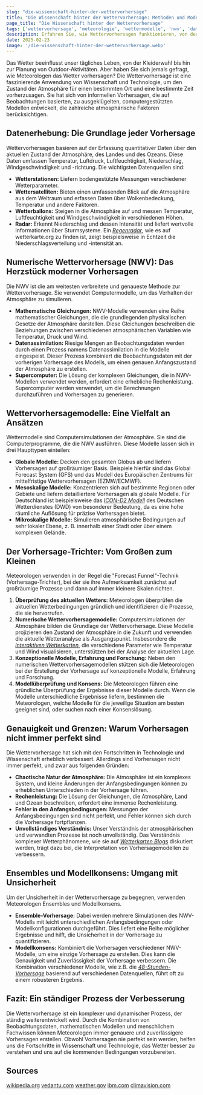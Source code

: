 ```yaml
---
slug: "die-wissenschaft-hinter-der-wettervorhersage"
title: "Die Wissenschaft hinter der Wettervorhersage: Methoden und Modelle erklärt"
page_title: "Die Wissenschaft hinter der Wettervorhersage"
tags: ['wettervorhersage', 'meteorologie', 'wettermodelle', 'nwv', 'datenassimilation', 'wetterdaten', 'vorhersagetechniken', 'genauigkeit', 'wetterradar', 'icon-d2']
description: Erfahren Sie, wie Wettervorhersagen funktionieren, von der Datenerhebung über numerische Modelle bis hin zu Ensemble-Vorhersagen und den Grenzen der Genauigkeit.
date: 2025-02-23
image: '/die-wissenschaft-hinter-der-wettervorhersage.webp'
---
```


Das Wetter beeinflusst unser tägliches Leben, von der Kleiderwahl bis hin zur Planung von Outdoor-Aktivitäten. Aber haben Sie sich jemals gefragt, wie Meteorologen das Wetter vorhersagen? Die Wettervorhersage ist eine faszinierende Anwendung von Wissenschaft und Technologie, um den Zustand der Atmosphäre für einen bestimmten Ort und eine bestimmte Zeit vorherzusagen. Sie hat sich von informellen Vorhersagen, die auf Beobachtungen basierten, zu ausgeklügelten, computergestützten Modellen entwickelt, die zahlreiche atmosphärische Faktoren berücksichtigen.

## Datenerhebung: Die Grundlage jeder Vorhersage

Wettervorhersagen basieren auf der Erfassung quantitativer Daten über den aktuellen Zustand der Atmosphäre, des Landes und des Ozeans. Diese Daten umfassen Temperatur, Luftdruck, Luftfeuchtigkeit, Niederschlag, Windgeschwindigkeit und -richtung. Die wichtigsten Datenquellen sind:

*   **Wetterstationen:** Liefern bodengestützte Messungen verschiedener Wetterparameter.
*   **Wettersatelliten:** Bieten einen umfassenden Blick auf die Atmosphäre aus dem Weltraum und erfassen Daten über Wolkenbedeckung, Temperatur und andere Faktoren.
*   **Wetterballons:** Steigen in die Atmosphäre auf und messen Temperatur, Luftfeuchtigkeit und Windgeschwindigkeit in verschiedenen Höhen.
*   **Radar:** Erkennt Niederschlag und dessen Intensität und liefert wertvolle Informationen über Sturmsysteme. Ein *[Regenradar](https://wetterkarte.org)*, wie es auf wetterkarte.org zu finden ist, zeigt beispielsweise in Echtzeit die Niederschlagsverteilung und -intensität an.

## Numerische Wettervorhersage (NWV): Das Herzstück moderner Vorhersagen

Die NWV ist die am weitesten verbreitete und genaueste Methode zur Wettervorhersage. Sie verwendet Computermodelle, um das Verhalten der Atmosphäre zu simulieren.

*   **Mathematische Gleichungen:** NWV-Modelle verwenden eine Reihe mathematischer Gleichungen, die die grundlegenden physikalischen Gesetze der Atmosphäre darstellen. Diese Gleichungen beschreiben die Beziehungen zwischen verschiedenen atmosphärischen Variablen wie Temperatur, Druck und Wind.
*   **Datenassimilation:** Riesige Mengen an Beobachtungsdaten werden durch einen Prozess namens Datenassimilation in die Modelle eingespeist. Dieser Prozess kombiniert die Beobachtungsdaten mit der vorherigen Vorhersage des Modells, um einen genauen Anfangszustand der Atmosphäre zu erstellen.
*   **Supercomputer:** Die Lösung der komplexen Gleichungen, die in NWV-Modellen verwendet werden, erfordert eine erhebliche Rechenleistung. Supercomputer werden verwendet, um die Berechnungen durchzuführen und Vorhersagen zu generieren.

## Wettervorhersagemodelle: Eine Vielfalt an Ansätzen

Wettermodelle sind Computersimulationen der Atmosphäre. Sie sind die Computerprogramme, die die NWV ausführen. Diese Modelle lassen sich in drei Haupttypen einteilen:

*   **Globale Modelle:** Decken den gesamten Globus ab und liefern Vorhersagen auf großräumiger Basis. Beispiele hierfür sind das Global Forecast System (GFS) und das Modell des Europäischen Zentrums für mittelfristige Wettervorhersagen (EZMW/ECMWF).
*   **Mesoskalige Modelle:** Konzentrieren sich auf bestimmte Regionen oder Gebiete und liefern detailliertere Vorhersagen als globale Modelle. Für Deutschland ist beispielsweise das *[ICON-D2 Modell](https://wetterkarte.org)* des Deutschen Wetterdienstes (DWD) von besonderer Bedeutung, da es eine hohe räumliche Auflösung für präzise Vorhersagen bietet.
*   **Mikroskalige Modelle:** Simulieren atmosphärische Bedingungen auf sehr lokaler Ebene, z. B. innerhalb einer Stadt oder über einem komplexen Gelände.

## Der Vorhersage-Trichter: Vom Großen zum Kleinen

Meteorologen verwenden in der Regel die "Forecast Funnel"-Technik (Vorhersage-Trichter), bei der sie ihre Aufmerksamkeit zunächst auf großräumige Prozesse und dann auf immer kleinere Skalen richten.

1.  **Überprüfung des aktuellen Wetters:** Meteorologen überprüfen die aktuellen Wetterbedingungen gründlich und identifizieren die Prozesse, die sie hervorrufen.
2.  **Numerische Wettervorhersagemodelle:** Computersimulationen der Atmosphäre bilden die Grundlage der Wettervorhersage. Diese Modelle projizieren den Zustand der Atmosphäre in die Zukunft und verwenden die aktuelle Wetteranalyse als Ausgangspunkt. Insbesondere die *[interaktiven Wetterkarten](https://wetterkarte.org)*, die verschiedene Parameter wie Temperatur und Wind visualisieren, unterstützen bei der Analyse der aktuellen Lage.
3.  **Konzeptionelle Modelle, Erfahrung und Forschung:** Neben den numerischen Wettervorhersagemodellen stützen sich die Meteorologen bei der Erstellung der Vorhersage auf konzeptionelle Modelle, Erfahrung und Forschung.
4.  **Modellüberprüfung und Konsens:** Die Meteorologen führen eine gründliche Überprüfung der Ergebnisse dieser Modelle durch. Wenn die Modelle unterschiedliche Ergebnisse liefern, bestimmen die Meteorologen, welche Modelle für die jeweilige Situation am besten geeignet sind, oder suchen nach einer Konsenslösung.

## Genauigkeit und Grenzen: Warum Vorhersagen nicht immer perfekt sind

Die Wettervorhersage hat sich mit den Fortschritten in Technologie und Wissenschaft erheblich verbessert. Allerdings sind Vorhersagen nicht immer perfekt, und zwar aus folgenden Gründen:

*   **Chaotische Natur der Atmosphäre:** Die Atmosphäre ist ein komplexes System, und kleine Änderungen der Anfangsbedingungen können zu erheblichen Unterschieden in der Vorhersage führen.
*   **Rechenleistung:** Die Lösung der Gleichungen, die Atmosphäre, Land und Ozean beschreiben, erfordert eine immense Rechenleistung.
*   **Fehler in den Anfangsbedingungen:** Messungen der Anfangsbedingungen sind nicht perfekt, und Fehler können sich durch die Vorhersage fortpflanzen.
*   **Unvollständiges Verständnis:** Unser Verständnis der atmosphärischen und verwandten Prozesse ist noch unvollständig. Das Verständnis komplexer Wetterphänomene, wie sie auf *[Wetterkarten Blogs](https://wetterkarte.org/blog/)* diskutiert werden, trägt dazu bei, die Interpretation von Vorhersagemodellen zu verbessern.

## Ensembles und Modellkonsens: Umgang mit Unsicherheit

Um der Unsicherheit in der Wettervorhersage zu begegnen, verwenden Meteorologen Ensembles und Modellkonsens.

*   **Ensemble-Vorhersage:** Dabei werden mehrere Simulationen des NWV-Modells mit leicht unterschiedlichen Anfangsbedingungen oder Modellkonfigurationen durchgeführt. Dies liefert eine Reihe möglicher Ergebnisse und hilft, die Unsicherheit in der Vorhersage zu quantifizieren.
*   **Modellkonsens:** Kombiniert die Vorhersagen verschiedener NWV-Modelle, um eine einzige Vorhersage zu erstellen. Dies kann die Genauigkeit und Zuverlässigkeit der Vorhersage verbessern. Die Kombination verschiedener Modelle, wie z.B. die *[48-Stunden-Vorhersage](https://wetterkarte.org)* basierend auf verschiedenen Datenquellen, führt oft zu einem robusteren Ergebnis.

## Fazit: Ein ständiger Prozess der Verbesserung

Die Wettervorhersage ist ein komplexer und dynamischer Prozess, der ständig weiterentwickelt wird. Durch die Kombination von Beobachtungsdaten, mathematischen Modellen und menschlichem Fachwissen können Meteorologen immer genauere und zuverlässigere Vorhersagen erstellen. Obwohl Vorhersagen nie perfekt sein werden, helfen uns die Fortschritte in Wissenschaft und Technologie, das Wetter besser zu verstehen und uns auf die kommenden Bedingungen vorzubereiten.

## Sources

[wikipedia.org](https://en.wikipedia.org/wiki/Weather_forecasting)
[vedantu.com](https://www.vedantu.com/geography/weather-forecasting)
[weather.gov](https://www.weather.gov/rah/virtualtourforecast)
[ibm.com](https://www.ibm.com/think/topics/weather-models)
[climavision.com](https://climavision.com/resources/the-ultimate-guide-to-weather-forecast-models/)
